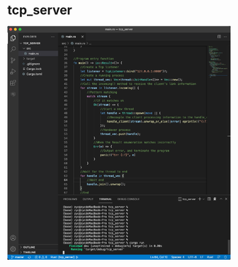 # tcp_server
![running](https://raw.githubusercontent.com/0xYancy/tcp_server/master/WX20211026-210453.png)
